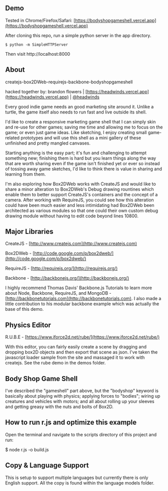## Demo

Tested in Chrome/Firefox/Safari:
[https://bodyshopgameshell.vercel.app](https://bodyshopgameshell.vercel.app)

After cloning this repo, run a simple python server in the app directory. 

```
$ python -m SimpleHTTPServer
```

Then visit http://localhost:8000 

## About

createjs-box2DWeb-requirejs-backbone-bodyshopgameshell

hacked together by: brandon flowers | [https://headwinds.vercel.app](https://headwinds.vercel.app) | [@headwinds](http://twitter.com/headwinds)

Every good indie game needs an good marketing site around it. Unlike a turtle, the game itself also needs to run fast and live outside its shell.

I'd like to create a responsive marketing game shell that I can simply skin and re-use for other games; saving me time and allowing me to focus on the game; or even just game ideas. Like sketching, I enjoy creating small game-related prototypes and will use this shell as a mini gallery of these unfinished and pretty mangled canvases. 

Starting anything is the easy part; it's fun and challenging to attempt something new; finishing them is hard but you learn things along the way that are worth sharing even if the game isn't finished yet or ever so instead of tossing away game sketches, I'd like to think there is value in sharing and learning from them. 

I'm also exploring how Box2DWeb works with CreateJS and would like to share a minor alteration to Box2DWeb's Debug drawing rountines which enable them to better support CreateJS's containers and the concept of a camera. After working with RequireJS, you could see how this alteration could have been much easier and less intimidating had Box2DWeb been architected as various modules so that one could their own custom debug drawing module without having to edit code beyond lines 10800.  

## Major Libraries

CreateJS - [http://www.createjs.com](http://www.createjs.com)

Box2DWeb - [http://code.google.com/p/box2dweb/](http://code.google.com/p/box2dweb/)

RequireJS - [http://requirejs.org/](http://requirejs.org/)

Backbone - [http://backbonejs.org/](http://backbonejs.org/)

I highly recommend Thomas Davis' Backbone.js Tutorials to learn more about Node, Backbone, RequireJS, and MongoDB - [http://backbonetutorials.com](http://backbonetutorials.com). I also made a little contribution to his modular backbone example which was actually the base of this demo. 

## Physics Editor 

R.U.B.E -  [https://www.iforce2d.net/rube/](https://www.iforce2d.net/rube/)

With this editor, you can fairly easily create a scene by dragging and dropping box2D objects and then export that scene as json. I've taken the javascript loader sample from the site and massaged it to work with createjs. See the rube demo in the demos folder. 
## Body Shop Game Shell

I've described the "gameshell" part above, but the "bodyshop" keyword is basically about playing with physics; applying forces to "bodies"; wiring up creatures and vehicles with motors; and all about rolling up your sleeves and getting greasy with the nuts and bolts of Box2D. 

## How to run r.js and optimize this example

Open the terminal and navigate to the scripts directory of this project and run:

$ node r.js -o build.js

## Copy & Language Support

This is setup to support multiple languages but currently there is only English support. All the copy is found within the language models folder.  
